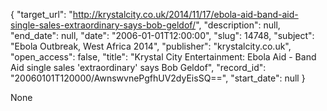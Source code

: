 {
  "target_url": "http://krystalcity.co.uk/2014/11/17/ebola-aid-band-aid-single-sales-extraordinary-says-bob-geldof/", 
  "description": null, 
  "end_date": null, 
  "date": "2006-01-01T12:00:00", 
  "slug": 14748, 
  "subject": "Ebola Outbreak, West Africa 2014", 
  "publisher": "krystalcity.co.uk", 
  "open_access": false, 
  "title": "Krystal City Entertainment: Ebola Aid - Band Aid single sales 'extraordinary' says Bob Geldof", 
  "record_id": "20060101T120000/AwnswvnePgfhUV2dyEisSQ==", 
  "start_date": null
}

None